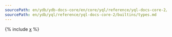 ```yaml
---
sourcePath: en/ydb/ydb-docs-core/en/core/yql/reference/yql-docs-core-2/builtins/types.md
sourcePath: en/ydb/yql/reference/yql-docs-core-2/builtins/types.md
---
```



{% include [x](_includes/types.md) %}
